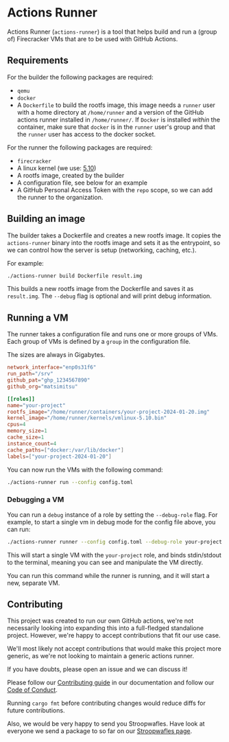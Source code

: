# Actions Runner

Actions Runner (`actions-runner`) is a tool that helps build and run a (group of) Firecracker VMs that
are to be used with GitHub Actions.

## Requirements

For the builder the following packages are required:

* `qemu`
* `docker`
* A `Dockerfile` to build the rootfs image, this image needs a `runner` user with a home directory at `/home/runner` and a version of the GitHub actions runner installed in `/home/runner/`. If `Docker` is installed _within_ the container, make sure that `docker` is in the `runner` user's group and that the `runner` user has access to the docker socket.

For the runner the following packages are required:

* `firecracker`
* A linux kernel (we use: [5.10]( https://s3.amazonaws.com/spec.ccfc.min/img/quickstart_guide/x86_64/kernels/vmlinux-5.10.bin))
* A rootfs image, created by the builder
* A configuration file, see below for an example
* A GitHub Personal Access Token with the `repo` scope, so we can add the runner to the organization.


## Building an image

The builder takes a Dockerfile and creates a new rootfs image. It copies
the `actions-runner` binary into the rootfs image and sets it as the entrypoint, so we can control how the server is setup (networking, caching, etc.).

For example:

```bash
./actions-runner build Dockerfile result.img
```

This builds a new rootfs image from the Dockerfile and saves it as `result.img`. The `--debug` flag is optional and will print debug information.


## Running a VM

The runner takes a configuration file and runs one or more groups of VMs. Each group of VMs is defined by a `group` in the configuration file.

The sizes are always in Gigabytes.

```toml
network_interface="enp0s31f6"
run_path="/srv"
github_pat="ghp_1234567890"
github_org="matsimitsu"

[[roles]]
name="your-project"
rootfs_image="/home/runner/containers/your-project-2024-01-20.img"
kernel_image="/home/runner/kernels/vmlinux-5.10.bin"
cpus=4
memory_size=1
cache_size=1
instance_count=4
cache_paths=["docker:/var/lib/docker"]
labels=["your-project-2024-01-20"]
```

You can now run the VMs with the following command:

```bash
./actions-runner run --config config.toml
```


### Debugging a VM

You can run a `debug` instance of a role by setting the `--debug-role` flag.
For example, to start a single vm in debug mode for the config file above,
you can run:

```bash
./actions-runner runner --config config.toml --debug-role your-project --log-level debug
```

This will start a single VM with the `your-project` role, and binds
stdin/stdout to the terminal, meaning you can see and manipulate the VM directly.

You can run this command while the runner is running, and it will start a new, separate VM.


## Contributing

This project was created to run our own GitHub actions, we're not necessarily
looking into expanding this into a full-fledged standalione project. However, we're happy to accept contributions that fit our use case.

We'll most likely not accept contributions that would make this project more
generic, as we're not looking to maintain a generic actions runner.

If you have doubts, please open an issue and we can discuss it!

Please follow our [Contributing guide][contributing-guide] in our
documentation and follow our [Code of Conduct][coc].

Running `cargo fmt` before contributing changes would reduce diffs for future
contributions.

Also, we would be very happy to send you Stroopwafles. Have look at everyone
we send a package to so far on our [Stroopwafles page][waffles-page].

[contributing-guide]: http://docs.appsignal.com/appsignal/contributing.html
[coc]: https://docs.appsignal.com/appsignal/code-of-conduct.html
[waffles-page]: https://appsignal.com/waffles
